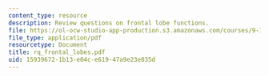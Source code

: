 ```yaml
---
content_type: resource
description: Review questions on frontal lobe functions.
file: https://ol-ocw-studio-app-production.s3.amazonaws.com/courses/9-10-cognitive-neuroscience-spring-2006/159396721b13e04ce61947a9e23e035d_rq_frontal_lobes.pdf
file_type: application/pdf
resourcetype: Document
title: rq_frontal_lobes.pdf
uid: 15939672-1b13-e04c-e619-47a9e23e035d
---
```

